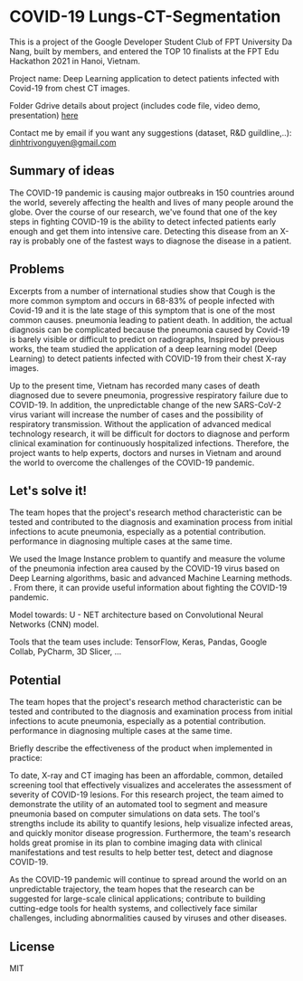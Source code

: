 # COVID-19 Lungs-CT-Segmentation

This is a project of the Google Developer Student Club of FPT University Da Nang, built by members, and entered the TOP 10 finalists at the FPT Edu Hackathon 2021 in Hanoi, Vietnam.

Project name: Deep Learning application to detect patients infected with Covid-19 from chest CT images.

Folder Gdrive details about project (includes code file, video demo, presentation) [here]([https://drive.google.com/drive/folders/1bM-GdL_Y1QXwXYOp5sPtXgkzVoVpNiLM?usp=sharing](https://drive.google.com/drive/folders/1X6ICpn8QOUf9NcHNtfky1s81FsG49DQk?usp=sharing))

Contact me by email if you want any suggestions (dataset, R&D guildline,..): dinhtrivonguyen@gmail.com

## Summary of ideas

The COVID-19 pandemic is causing major outbreaks in 150 countries around the world, severely affecting the health and lives of many people around the globe.
Over the course of our research, we've found that one of the key steps in fighting COVID-19 is the ability to detect infected patients early enough and get them into intensive care. Detecting this disease from an X-ray is probably one of the fastest ways to diagnose the disease in a patient.


## Problems

Excerpts from a number of international studies show that Cough is the more common symptom and occurs in 68-83% of people infected with Covid-19 and it is the late stage of this symptom that is one of the most common causes. pneumonia leading to patient death. In addition, the actual diagnosis can be complicated because the pneumonia caused by Covid-19 is barely visible or difficult to predict on radiographs,
Inspired by previous works, the team studied the application of a deep learning model (Deep Learning) to detect patients infected with COVID-19 from their chest X-ray images.

Up to the present time, Vietnam has recorded many cases of death diagnosed due to severe pneumonia, progressive respiratory failure due to COVID-19. In addition, the unpredictable change of the new SARS-CoV-2 virus variant will increase the number of cases and the possibility of respiratory transmission. Without the application of advanced medical technology research, it will be difficult for doctors to diagnose and perform clinical examination for continuously hospitalized infections.
Therefore, the project wants to help experts, doctors and nurses in Vietnam and around the world to overcome the challenges of the COVID-19 pandemic.

##  Let's solve it!

The team hopes that the project's research method characteristic can be tested and contributed to the diagnosis and examination process from initial infections to acute pneumonia, especially as a potential contribution. performance in diagnosing multiple cases at the same time.

We used the Image Instance problem to quantify and measure the volume of the pneumonia infection area caused by the COVID-19 virus based on Deep Learning algorithms, basic and advanced Machine Learning methods. . From there, it can provide useful information about fighting the COVID-19 pandemic.

Model towards: U - NET architecture based on Convolutional Neural Networks (CNN) model.

Tools that the team uses include: TensorFlow, Keras, Pandas, Google Collab, PyCharm, 3D Slicer, ...

##  Potential
The team hopes that the project's research method characteristic can be tested and contributed to the diagnosis and examination process from initial infections to acute pneumonia, especially as a potential contribution. performance in diagnosing multiple cases at the same time.

Briefly describe the effectiveness of the product when implemented in practice:

To date, X-ray and CT imaging has been an affordable, common, detailed screening tool that effectively visualizes and accelerates the assessment of severity of COVID-19 lesions. For this research project, the team aimed to demonstrate the utility of an automated tool to segment and measure pneumonia based on computer simulations on data sets. The tool's strengths include its ability to quantify lesions, help visualize infected areas, and quickly monitor disease progression.
Furthermore, the team's research holds great promise in its plan to combine imaging data with clinical manifestations and test results to help better test, detect and diagnose COVID-19.

As the COVID-19 pandemic will continue to spread around the world on an unpredictable trajectory, the team hopes that the research can be suggested for large-scale clinical applications; contribute to building cutting-edge tools for health systems, and collectively face similar challenges, including abnormalities caused by viruses and other diseases.

## License

MIT
